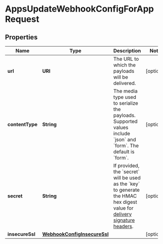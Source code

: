 

# AppsUpdateWebhookConfigForAppRequest


## Properties

| Name | Type | Description | Notes |
|------------ | ------------- | ------------- | -------------|
|**url** | **URI** | The URL to which the payloads will be delivered. |  [optional] |
|**contentType** | **String** | The media type used to serialize the payloads. Supported values include &#x60;json&#x60; and &#x60;form&#x60;. The default is &#x60;form&#x60;. |  [optional] |
|**secret** | **String** | If provided, the &#x60;secret&#x60; will be used as the &#x60;key&#x60; to generate the HMAC hex digest value for [delivery signature headers](https://docs.github.com/webhooks/event-payloads/#delivery-headers). |  [optional] |
|**insecureSsl** | [**WebhookConfigInsecureSsl**](WebhookConfigInsecureSsl.md) |  |  [optional] |



